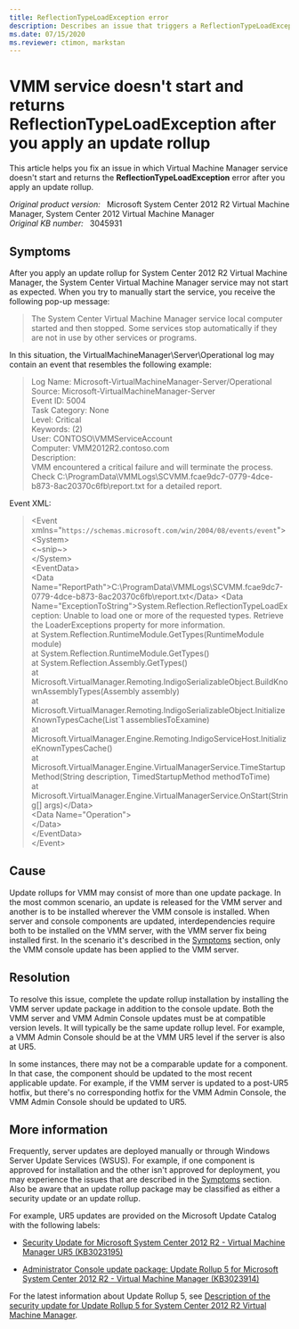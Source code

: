 ```yaml
---
title: ReflectionTypeLoadException error
description: Describes an issue that triggers a ReflectionTypeLoadException error after you apply an update rollup to System Center 2012 R2 Virtual Machine Manager.
ms.date: 07/15/2020
ms.reviewer: ctimon, markstan
---
```

# VMM service doesn't start and returns ReflectionTypeLoadException after you apply an update rollup

This article helps you fix an issue in which Virtual Machine Manager service doesn't start and returns the **ReflectionTypeLoadException** error after you apply an update rollup.

_Original product version:_ &nbsp; Microsoft System Center 2012 R2 Virtual Machine Manager, System Center 2012 Virtual Machine Manager  
_Original KB number:_ &nbsp; 3045931

## Symptoms

After you apply an update rollup for System Center 2012 R2 Virtual Machine Manager, the System Center Virtual Machine Manager service may not start as expected. When you try to manually start the service, you receive the following pop-up message:

> The System Center Virtual Machine Manager service local computer started and then stopped. Some services stop automatically if they are not in use by other services or programs.

In this situation, the VirtualMachineManager\Server\Operational log may contain an event that resembles the following example:

> Log Name: Microsoft-VirtualMachineManager-Server/Operational  
> Source: Microsoft-VirtualMachineManager-Server  
> Event ID: 5004  
> Task Category: None  
> Level: Critical  
> Keywords: (2)  
> User: CONTOSO\VMMServiceAccount  
> Computer: VMM2012R2.contoso.com  
> Description:  
> VMM encountered a critical failure and will terminate the process. Check C:\ProgramData\VMMLogs\SCVMM.fcae9dc7-0779-4dce-b873-8ac20370c6fb\report.txt for a detailed report.

Event XML:

> \<Event xmlns="`https://schemas.microsoft.com/win/2004/08/events/event`">  
> \<System>  
> \<~snip~>  
> \</System>  
> \<EventData>  
> \<Data Name="ReportPath">C:\ProgramData\VMMLogs\SCVMM.fcae9dc7-0779-4dce-b873-8ac20370c6fb\report.txt\</Data>
> \<Data Name="ExceptionToString">System.Reflection.ReflectionTypeLoadException: Unable to load one or more of the requested types. Retrieve the LoaderExceptions property for more information.  
> at System.Reflection.RuntimeModule.GetTypes(RuntimeModule module)  
> at System.Reflection.RuntimeModule.GetTypes()  
> at System.Reflection.Assembly.GetTypes()  
> at Microsoft.VirtualManager.Remoting.IndigoSerializableObject.BuildKnownAssemblyTypes(Assembly assembly)  
> at Microsoft.VirtualManager.Remoting.IndigoSerializableObject.InitializeKnownTypesCache(List`1 assembliesToExamine)  
> at Microsoft.VirtualManager.Engine.Remoting.IndigoServiceHost.InitializeKnownTypesCache()  
> at Microsoft.VirtualManager.Engine.VirtualManagerService.TimeStartupMethod(String description, TimedStartupMethod methodToTime)  
> at Microsoft.VirtualManager.Engine.VirtualManagerService.OnStart(String[] args)\</Data>  
> \<Data Name="Operation">  
> \</Data>  
> \</EventData>  
> \</Event>

## Cause

Update rollups for VMM may consist of more than one update package. In the most common scenario, an update is released for the VMM server and another is to be installed wherever the VMM console is installed. When server and console components are updated, interdependencies require both to be installed on the VMM server, with the VMM server fix being installed first. In the scenario it's described in the [Symptoms](#symptoms) section, only the VMM console update has been applied to the VMM server.

## Resolution

To resolve this issue, complete the update rollup installation by installing the VMM server update package in addition to the console update. Both the VMM server and VMM Admin Console updates must be at compatible version levels. It will typically be the same update rollup level. For example, a VMM Admin Console should be at the VMM UR5 level if the server is also at UR5.

In some instances, there may not be a comparable update for a component. In that case, the component should be updated to the most recent applicable update. For example, if the VMM server is updated to a post-UR5 hotfix, but there's no corresponding hotfix for the VMM Admin Console, the VMM Admin Console should be updated to UR5.

## More information

Frequently, server updates are deployed manually or through Windows Server Update Services (WSUS). For example, if one component is approved for installation and the other isn't approved for deployment, you may experience the issues that are described in the [Symptoms](#symptoms) section. Also be aware that an update rollup package may be classified as either a security update or an update rollup.

For example, UR5 updates are provided on the Microsoft Update Catalog with the following labels:

- [Security Update for Microsoft System Center 2012 R2 - Virtual Machine Manager UR5 (KB3023195)](https://www.catalog.update.microsoft.com/search.aspx?q=3023195)

- [Administrator Console update package: Update Rollup 5 for Microsoft System Center 2012 R2 - Virtual Machine Manager (KB3023914)](https://www.catalog.update.microsoft.com/search.aspx?q=3023914)

For the latest information about Update Rollup 5, see [Description of the security update for Update Rollup 5 for System Center 2012 R2 Virtual Machine Manager](https://support.microsoft.com/help/3023195).
